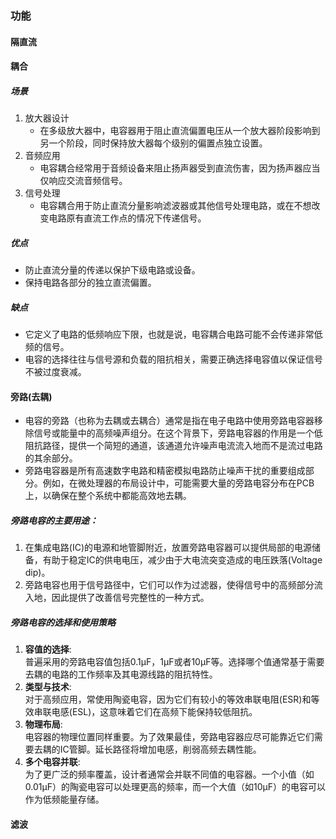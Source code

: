 ### 功能
#### 隔直流
#### 耦合
##### 场景
1. 放大器设计
	- 在多级放大器中，电容器用于阻止直流偏置电压从一个放大器阶段影响到另一个阶段，同时保持放大器每个级别的偏置点独立设置。
2. 音频应用
	- 电容耦合经常用于音频设备来阻止扬声器受到直流伤害，因为扬声器应当仅响应交流音频信号。
3. 信号处理
	- 电容耦合用于防止直流分量影响滤波器或其他信号处理电路，或在不想改变电路原有直流工作点的情况下传递信号。
##### 优点
- 防止直流分量的传递以保护下级电路或设备。
- 保持电路各部分的独立直流偏置。
##### 缺点
- 它定义了电路的低频响应下限，也就是说，电容耦合电路可能不会传递非常低频的信号。
- 电容的选择往往与信号源和负载的阻抗相关，需要正确选择电容值以保证信号不被过度衰减。
#### 旁路(去耦)
- 电容的旁路（也称为去耦或去耦合）通常是指在电子电路中使用旁路电容器移除信号或能量中的高频噪声组分。在这个背景下，旁路电容器的作用是一个低阻抗路径，提供一个简短的通道，该通道允许噪声电流流入地而不是流过电路的其余部分。
- 旁路电容器是所有高速数字电路和精密模拟电路防止噪声干扰的重要组成部分。例如，在微处理器的布局设计中，可能需要大量的旁路电容分布在PCB上，以确保在整个系统中都能高效地去耦。
##### 旁路电容的主要用途：
1. 在集成电路(IC)的电源和地管脚附近，放置旁路电容器可以提供局部的电源储备，有助于稳定IC的供电电压，减少由于大电流突变造成的电压跌落(Voltage dip)。
2. 旁路电容也用于信号路径中，它们可以作为过滤器，使得信号中的高频部分流入地，因此提供了改善信号完整性的一种方式。
##### 旁路电容的选择和使用策略
1. **容值的选择**:  
    普遍采用的旁路电容值包括0.1μF，1μF或者10μF等。选择哪个值通常基于需要去耦的电路的工作频率及其电源线路的阻抗特性。
2. **类型与技术**:  
    对于高频应用，常使用陶瓷电容，因为它们有较小的等效串联电阻(ESR)和等效串联电感(ESL)，这意味着它们在高频下能保持较低阻抗。
3. **物理布局**:  
    电容器的物理位置同样重要。为了效果最佳，旁路电容器应尽可能靠近它们需要去耦的IC管脚。延长路径将增加电感，削弱高频去耦性能。
4. **多个电容并联**:  
    为了更广泛的频率覆盖，设计者通常会并联不同值的电容器。一个小值（如0.01μF）的陶瓷电容可以处理更高的频率，而一个大值（如10μF）的电容可以作为低频能量存储。

#### 滤波
